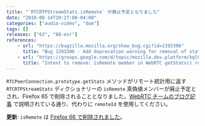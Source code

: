 ```yaml
---
title: "`RTCRTPStreamStats.isRemote` が廃止予定となりました"
date: "2018-08-14T20:27:00-04:00"
categories: ["audio-video", "dom"]
tags: []
releases: ["63", "68-esr"]
references:
    - url: "https://bugzilla.mozilla.org/show_bug.cgi?id=1393306"
      title: "Bug 1393306 - Add deprecation warning for removal of stat.isRemote in 65."
    - url: "https://groups.google.com/d/topic/mozilla.dev.platform/kqlQzADXbng/discussion"
      title: "Intent to remove: isRemote member in WebRTC getStats() results"
---
```

`RTCPeerConnection.prototype.getStats` メソッドがリモート統計用に返す `RTCRTPStreamStats` ディクショナリーの `isRemote` 真偽値メンバーが廃止予定とされ、Firefox 65 で削除されることとなりました。[WebRTC チームのブログ記事](https://blog.mozilla.org/webrtc/getstats-isremote-65/) で説明されている通り、代わりに `remoteId` を使用してください。

**更新**: `isRemote` は [Firefox 66 で削除されました](https://www.fxsitecompat.dev/ja/docs/2018/legacy-peerconnection-getstats-support-has-been-removed/)。
